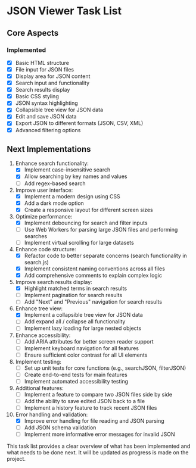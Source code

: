 # JSON Viewer Task List

## Core Aspects

### Implemented

- [x] Basic HTML structure
- [x] File input for JSON files
- [x] Display area for JSON content
- [x] Search input and functionality
- [x] Search results display
- [x] Basic CSS styling
- [x] JSON syntax highlighting
- [x] Collapsible tree view for JSON data
- [x] Edit and save JSON data
- [x] Export JSON to different formats (JSON, CSV, XML)
- [x] Advanced filtering options

## Next Implementations

1. Enhance search functionality:
   - [x] Implement case-insensitive search
   - [x] Allow searching by key names and values
   - [ ] Add regex-based search

2. Improve user interface:
   - [x] Implement a modern design using CSS
   - [x] Add a dark mode option
   - [x] Create a responsive layout for different screen sizes

3. Optimize performance:
   - [x] Implement debouncing for search and filter inputs
   - [ ] Use Web Workers for parsing large JSON files and performing searches
   - [ ] Implement virtual scrolling for large datasets

4. Enhance code structure:
   - [x] Refactor code to better separate concerns (search functionality in search.js)
   - [x] Implement consistent naming conventions across all files
   - [x] Add comprehensive comments to explain complex logic

5. Improve search results display:
   - [x] Highlight matched terms in search results
   - [ ] Implement pagination for search results
   - [ ] Add "Next" and "Previous" navigation for search results

6. Enhance tree view:
   - [x] Implement a collapsible tree view for JSON data
   - [ ] Add expand all / collapse all functionality
   - [ ] Implement lazy loading for large nested objects

7. Enhance accessibility:
   - [ ] Add ARIA attributes for better screen reader support
   - [ ] Implement keyboard navigation for all features
   - [ ] Ensure sufficient color contrast for all UI elements

8. Implement testing:
   - [ ] Set up unit tests for core functions (e.g., searchJSON, filterJSON)
   - [ ] Create end-to-end tests for main features
   - [ ] Implement automated accessibility testing

9. Additional features:
   - [ ] Implement a feature to compare two JSON files side by side
   - [ ] Add the ability to save edited JSON back to a file
   - [ ] Implement a history feature to track recent JSON files

10. Error handling and validation:
    - [x] Improve error handling for file reading and JSON parsing
    - [ ] Add JSON schema validation
    - [ ] Implement more informative error messages for invalid JSON

This task list provides a clear overview of what has been implemented and what needs to be done next. It will be updated as progress is made on the project.
